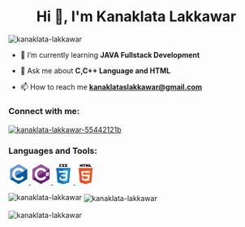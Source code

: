 

<h1 align="center">Hi 👋, I'm Kanaklata Lakkawar</h1>


<p align="left"> <img src="https://komarev.com/ghpvc/?username=kanaklata-lakkawar&label=Profile%20views&color=0e75b6&style=flat" alt="kanaklata-lakkawar" /> </p>

- 🌱 I’m currently learning **JAVA Fullstack Development**

- 💬 Ask me about **C,C++ Language and HTML**

- 📫 How to reach me **kanaklataslakkawar@gmail.com**

<h3 align="left">Connect with me:</h3>
<p align="left">
<a href="https://linkedin.com/in/kanaklata-lakkawar-55442121b" target="blank"><img align="center" src="https://raw.githubusercontent.com/rahuldkjain/github-profile-readme-generator/master/src/images/icons/Social/linked-in-alt.svg" alt="kanaklata-lakkawar-55442121b" height="30" width="40" /></a>
</p>

<h3 align="left">Languages and Tools:</h3>
<p align="left"> <a href="https://www.cprogramming.com/" target="_blank" rel="noreferrer"> <img src="https://raw.githubusercontent.com/devicons/devicon/master/icons/c/c-original.svg" alt="c" width="40" height="40"/> </a> <a href="https://www.w3schools.com/cs/" target="_blank" rel="noreferrer"> <img src="https://raw.githubusercontent.com/devicons/devicon/master/icons/csharp/csharp-original.svg" alt="csharp" width="40" height="40"/> </a> <a href="https://www.w3schools.com/css/" target="_blank" rel="noreferrer"> <img src="https://raw.githubusercontent.com/devicons/devicon/master/icons/css3/css3-original-wordmark.svg" alt="css3" width="40" height="40"/> </a> <a href="https://www.w3.org/html/" target="_blank" rel="noreferrer"> <img src="https://raw.githubusercontent.com/devicons/devicon/master/icons/html5/html5-original-wordmark.svg" alt="html5" width="40" height="40"/> </a> </p>

<p><img align="left" src="https://github-readme-stats.vercel.app/api/top-langs?username=kanaklata-lakkawar&show_icons=true&locale=en&layout=compact" alt="kanaklata-lakkawar" /></p>

<p>&nbsp;<img align="center" src="https://github-readme-stats.vercel.app/api?username=kanaklata-lakkawar&show_icons=true&locale=en" alt="kanaklata-lakkawar" /></p>

<p><img align="center" src="https://github-readme-streak-stats.herokuapp.com/?user=kanaklata-lakkawar&" alt="kanaklata-lakkawar" /></p>

